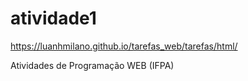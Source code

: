 # atividade1

https://luanhmilano.github.io/tarefas_web/tarefas/html/

Atividades de Programação WEB (IFPA)
